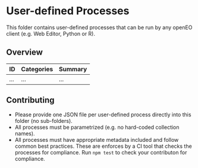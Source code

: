 # User-defined Processes

This folder contains user-defined processes that can be run by any openEO client (e.g. Web Editor, Python or R).

## Overview

| ID | Categories | Summary |
| -- | ---------- | ------- |
| ... | ...       | ...     |

## Contributing

* Please provide one JSON file per user-defined process directly into this folder (no sub-folders).
* All processes must be parametrized (e.g. no hard-coded collection names).
* All processes must have appropriate metadata included and follow common best practices. These are enforces by a CI tool that checks the processes for compliance.
  Run `npm test` to check your contributon for compliance.